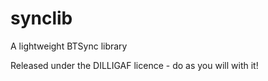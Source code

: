 # synclib
A lightweight BTSync library

Released under the DILLIGAF licence - do as you will with it!
